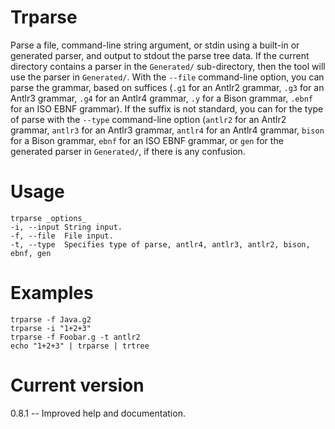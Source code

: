 # Trparse

Parse a file, command-line string argument, or stdin
using a built-in or generated parser, and output to stdout the
parse tree data. If the current directory contains a parser in
the `Generated/` sub-directory, then the tool will use the
parser in `Generated/`. With the `--file` command-line option,
you can parse the grammar, based on suffices (`.g1` for an Antlr2
grammar, `.g3` for an Antlr3 grammar, `.g4` for an Antlr4 grammar,
`.y` for a Bison grammar, `.ebnf` for an ISO EBNF grammar).
If the suffix is not standard, you can for the type of parse with
the `--type` command-line option (`antlr2` for an Antlr2
grammar, `antlr3` for an Antlr3 grammar, `antlr4` for an Antlr4
grammar, `bison` for a Bison grammar, `ebnf` for an ISO EBNF grammar,
or `gen` for the generated parser in `Generated/`, if there is any
confusion.

# Usage
    
    trparse _options_
    -i, --input String input.
    -f, --file  File input.
    -t, --type  Specifies type of parse, antlr4, antlr3, antlr2, bison, ebnf, gen 

# Examples

    trparse -f Java.g2
    trparse -i "1+2+3"
    trparse -f Foobar.g -t antlr2
    echo "1+2+3" | trparse | trtree

# Current version

0.8.1 -- Improved help and documentation.
